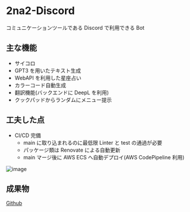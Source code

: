 # 2na2-Discord

コミュニケーションツールである Discord で利用できる Bot

## 主な機能

- サイコロ
- GPT3 を用いたテキスト生成
- WebAPI を利用した星座占い
- カラーコード自動生成
- 翻訳機能(バックエンドに DeepL を利用)
- クックパッドからランダムにメニュー提示

## 工夫した点

- CI/CD 完備
  - main に取り込まれるのに最低限 Linter と test の通過が必要
  - パッケージ類は Renovate による自動更新
  - main マージ後に AWS ECS へ自動デプロイ(AWS CodePipeline 利用)

![image](https://user-images.githubusercontent.com/49822810/209613051-88819772-3ecb-4ba1-a5cb-0bd6c8b31378.png)


## 成果物

[Github](https://github.com/na2na-p/2na2-Discord)
